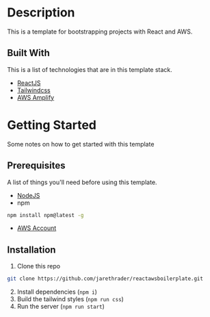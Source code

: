 # Description

This is a template for bootstrapping projects with React and AWS.

## Built With

This is a list of technologies that are in this template stack.

- [ReactJS](https://reactjs.org/)
- [Tailwindcss](https://tailwindcss.com/)
- [AWS Amplify](https://docs.amplify.aws/)

# Getting Started

Some notes on how to get started with this template

## Prerequisites

A list of things you'll need before using this template.

- [NodeJS](https://nodejs.org/en/)
- npm

```sh
npm install npm@latest -g
```

- [AWS Account](https://aws.amazon.com/)

## Installation

1. Clone this repo

```sh
git clone https://github.com/jarethrader/reactawsboilerplate.git
```

2. Install dependencies (`npm i`)
3. Build the tailwind styles (`npm run css`)
4. Run the server (`npm run start`)
